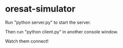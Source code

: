 # oresat-simulator

Run "python server.py" to start the server.

Then run "python client.py" in another console window.

Watch them connect!
